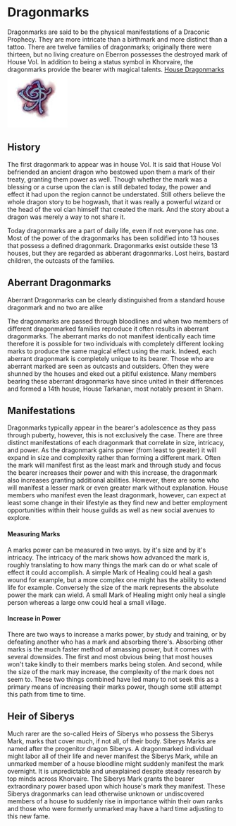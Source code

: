 # Dragonmarks
Dragonmarks are said to be the physical manifestations of a Draconic Prophecy. They are more intricate than a birthmark and more distinct than a tattoo. There are twelve families of dragonmarks; originally there were thirteen, but no living creature on Eberron possesses the destroyed mark of House Vol. In addition to being a status symbol in Khorvaire, the dragonmarks provide the bearer with magical talents. [House Dragonmarks](./dragonmarks.png)
![](./dragonmark.jpg)

## History
The first dragonmark to appear was in house Vol. It is said that House Vol befriended an ancient dragon who bestowed upon them a mark of their treaty, granting them power as well. Though whether the mark was a blessing or a curse upon the clan is still debated today, the power and effect it had upon the region cannot be understated. Still others believe the whole dragon story to be hogwash, that it was really a powerful wizard or the head of the vol clan himself that created the mark. And the story about a dragon was merely a way to not share it.

Today dragonmarks are a part of daily life, even if not everyone has one. Most of the power of the dragonmarks has been solidified into 13 houses that possess a defined dragonmark. Dragonmarks exist outside these 13 houses, but they are regarded as abberant dragonmarks. Lost heirs, bastard children, the outcasts of the families.

## Aberrant Dragonmarks
Aberrant Dragonmarks can be clearly distinguished from a standard house dragonmark and no two are alike

The dragonmarks are passed through bloodlines and when two members of different dragonmarked families reproduce it often results in aberrant dragonmarks. The aberrant marks do not manifest identically each time therefore it is possible for two individuals with completely different looking marks to produce the same magical effect using the mark. Indeed, each aberrant dragonmark is completely unique to its bearer. Those who are aberrant marked are seen as outcasts and outsiders. Often they were shunned by the houses and eked out a pitiful existence. Many members bearing these aberrant dragonmarks have since united in their differences and formed a 14th house, House Tarkanan, most notably present in Sharn.

## Manifestations
Dragonmarks typically appear in the bearer's adolescence as they pass through puberty, however, this is not exclusively the case. There are three distinct manifestations of each dragonmark that correlate in size, intricacy, and power. As the dragonmark gains power (from least to greater) it will expand in size and complexity rather than forming a different mark. Often the mark will manifest first as the least mark and through study and focus the bearer increases their power and with this increase, the dragonmark also increases granting additional abilities. However, there are some who will manifest a lesser mark or even greater mark without explanation. House members who manifest even the least dragonmark, however, can expect at least some change in their lifestyle as they find new and better employment opportunities within their house guilds as well as new social avenues to explore.

#### Measuring Marks
A marks power can be measured in two ways. by it's size and by it's intricacy. The intricacy of the mark shows how advanced the mark is, roughly translating to how many things the mark can do or what scale of effect it could accomplish. A simple Mark of Healing could heal a gash wound for example, but a more complex one might has the ability to extend life for example. Conversely the size of the mark represents the absolute power the mark can wield. A small Mark of Healing might only heal a single person whereas a large onw could heal a small village.

#### Increase in Power
There are two ways to increase a marks power, by study and training, or by defeating another who has a mark and absorbing there's. Absorbing other marks is the much faster method of amassing power, but it comes with several downsides. The first and most obvious being that most houses won't take kindly to their members marks being stolen. And second, while the size of the mark may increase, the complexity of the mark does not seem to. These two things combined have led many to not seek this as a primary means of increasing their marks power, though some still attempt this path from time to time.

## Heir of Siberys
Much rarer are the so-called Heirs of Siberys who possess the Siberys Mark, marks that cover much, if not all, of their body. Siberys Marks are named after the progenitor dragon Siberys. A dragonmarked individual might labor all of their life and never manifest the Siberys Mark, while an unmarked member of a house bloodline might suddenly manifest the mark overnight. It is unpredictable and unexplained despite steady research by top minds across Khorvaire. The Siberys Mark grants the bearer extraordinary power based upon which house's mark they manifest. These Siberys dragonmarks can lead otherwise unknown or undiscovered members of a house to suddenly rise in importance within their own ranks and those who were formerly unmarked may have a hard time adjusting to this new fame.
